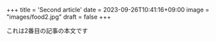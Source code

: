 +++
title = 'Second article'
date = 2023-09-26T10:41:16+09:00
image = "images/food2.jpg"
draft = false
+++

これは2番目の記事の本文です
